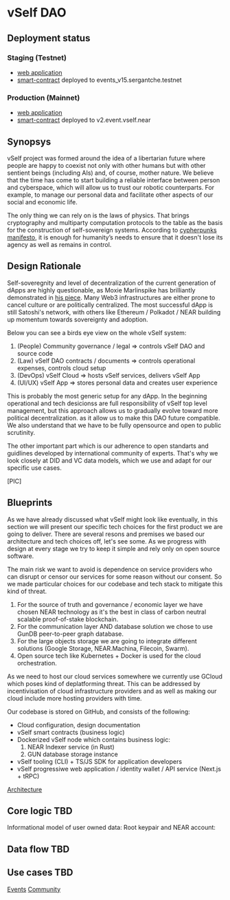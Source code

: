 # vSelf DAO

## Deployment status

### Staging (Testnet)
- [web application](https://testnet.vself.app)
- [smart-contract](https://explorer.testnet.near.org/accounts/events_v15.sergantche.testnet) deployed to events_v15.sergantche.testnet

### Production (Mainnet)
- [web application](https://vself.app)
- [smart-contract](https://explorer.near.org/accounts/v2.event.vself.near) deployed to v2.event.vself.near

## Synopsys

vSelf project was formed around the idea of a libertarian future where people are happy to coexist not only with other humans but with other sentient beings (including AIs) and, of course, mother nature. We believe that the time has come to start building a reliable interface between person and cyberspace, which will allow us to trust our robotic counterparts. For example, to manage our personal data and facilitate other aspects of our social and economic life.

The only thing we can rely on is the laws of physics. That brings cryptography and multiparty computation protocols to the table as the basis for the construction of self-sovereign systems. According to [cypherpunks manifesto](https://www.activism.net/cypherpunk/manifesto.html), it is enough for humanity’s needs to ensure that it doesn't lose its agency as well as remains in control.

## Design Rationale

Self-soveregnity and level of decentralization of the current generation of dApps are highly questionable, as Moxie Marlinspike has brilliantly demonstrated in [his piece](https://moxie.org/2022/01/07/web3-first-impressions.html). Many Web3 infrastructures are either prone to cancel culture or are politically centralized. The most successful dApp is still Satoshi's network, with others like Ethereum / Polkadot / NEAR building up momentum towards sovereignty and adoption.

Below you can see a birds eye view on the whole vSelf system:

1. (People) Community governance / legal => controls vSelf DAO and source code
1. (Law) vSelf DAO contracts / documents => controls operational expenses, controls cloud setup
1. (DevOps) vSelf Cloud => hosts vSelf services, delivers vSelf App
1. (UI/UX) vSelf App => stores personal data and creates user experience

This is probably the most generic setup for any dApp. In the beginning operational and tech desicionss are full responsibility of vSelf top level management, but this approach allows us to gradually evolve toward more political decentralization. as it allow us to make this DAO future compatible. We also understand that we have to be fully opensource and open to public scrutinity.

The other important part which is our adherence to open standarts and guidlines developed by international community of experts. That's why we look closely at DID and VC data models, which we use and adapt for our specific use cases.

[PIC]

## Blueprints

As we have already discussed what vSelf might look like eventually, in this section we will present our specific tech choices for the first product we are going to deliver. There are several resons and premises we based our architecture and tech choices off, let's see some. As we progress with design at every stage we try to keep it simple and rely only on open source software.

The main risk we want to avoid is dependence on service providers who can disrupt or censor our services for some reason without our consent. So we made particular choices for our codebase and tech stack to mitigate this kind of threat.

1. For the source of truth and governance / economic layer we have chosen NEAR technology as it's the best in class of carbon neutral scalable proof-of-stake blockchain.
1. For the communication layer AND database solution we chose to use GunDB peer-to-peer graph database.
1. For the large objects storage we are going to integrate different solutions (Google Storage, NEAR.Machina, Filecoin, Swarm).
1. Open source tech like Kubernetes + Docker is used for the cloud orchestration.

As we need to host our cloud services somewhere we currently use GCloud which poses kind of deplatforming threat. This can be addressed by incentivisation of cloud infrastructure providers and as well as making our cloud include more hosting providers with time.

Our codebase is stored on GitHub, and consists of the following:
- Cloud configuration, design documentation
- vSelf smart contracts (business logic)
- Dockerized vSelf node which contains business logic:
    1. NEAR Indexer service (in Rust)
    1. GUN database storage instance
- vSelf tooling (CLI) + TS/JS SDK for application developers
- vSelf progressiwe web application / identity wallet / API service (Next.js + tRPC)

[Architecture](images/design.png)

## Core logic TBD

Informational model of user owned data:
Root keypair and NEAR account:

## Data flow TBD

## Use cases TBD
[Events](EVENTS.md)
[Community](HQ.md)
